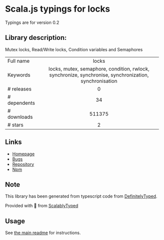 
# Scala.js typings for locks

Typings are for version 0.2

## Library description:
Mutex locks, Read/Write locks, Condition variables and Semaphores

|                    |                 |
| ------------------ | :-------------: |
| Full name          | locks |
| Keywords           | locks, mutex, semaphore, condition, rwlock, synchronize, synchronise, synchronization, synchronisation |
| # releases         | 0 |
| # dependents       | 34 |
| # downloads        | 511375 |
| # stars            | 2 |

## Links
- [Homepage](https://github.com/Wizcorp/locks#readme)
- [Bugs](https://github.com/Wizcorp/locks/issues)
- [Repository](https://github.com/Wizcorp/locks)
- [Npm](https://www.npmjs.com/package/locks)
    


## Note
This library has been generated from typescript code from [DefinitelyTyped](https://definitelytyped.org).

Provided with :purple_heart: from [ScalablyTyped](https://github.com/oyvindberg/ScalablyTyped)

## Usage
See [the main readme](../../readme.md) for instructions.


